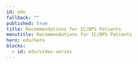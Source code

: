 ```yaml
---
id: edu
fallback: ""
published: true
title: Recommendations for IC/BPS Patients
menutitle: Recommendations for IC/BPS Patients
hero: edu/hero
blocks:
  - id: edu/video-series
---
```

